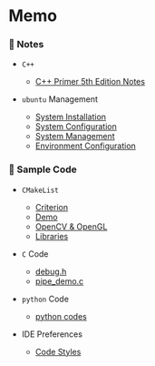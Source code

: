 # Memo

### 🌱 Notes

- `C++`

    - [C++ Primer 5th Edition Notes](https://github.com/AXIHIXA/Memo/blob/master/notes/cpp/notes.md)

- `ubuntu` Management

    - [System Installation](https://github.com/AXIHIXA/Memo/blob/master/notes/ubuntu/system%20installation.md)
    - [System Configuration](https://github.com/AXIHIXA/Memo/blob/master/notes/ubuntu/system%20configuration.md)
    - [System Management](https://github.com/AXIHIXA/Memo/blob/master/notes/ubuntu/system%20management.md)
    - [Environment Configuration](https://github.com/AXIHIXA/Memo/blob/master/notes/ubuntu/environment%20configuration.md)


### 🌱 Sample Code

- `CMakeList`

    - [Criterion](https://github.com/AXIHIXA/Memo/blob/master/code/CMakeList/Criterion/CMakeLists.txt)
    - [Demo](https://github.com/AXIHIXA/Memo/blob/master/code/CMakeList/Demo/CMakeLists.txt)
    - [OpenCV & OpenGL](https://github.com/AXIHIXA/Memo/blob/master/code/CMakeList/OpenXX/CMakeLists.txt)
    - [Libraries](https://github.com/AXIHIXA/Memo/blob/master/code/CMakeList/Static.a/CMakeLists.txt)

- `C` Code

    - [debug.h](https://github.com/AXIHIXA/Memo/blob/master/code/debug.h)
    - [pipe_demo.c](https://github.com/AXIHIXA/Memo/blob/master/code/pipe_demo.c)

- `python` Code

    - [python codes](https://github.com/AXIHIXA/Memo/blob/master/code/python_code.md)

- IDE Preferences

    - [Code Styles](https://github.com/AXIHIXA/Memo/tree/master/code/ide%20preferences)
